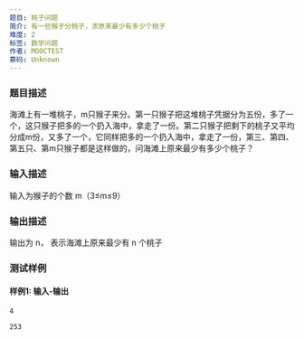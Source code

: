 ```yaml
---
题目: 桃子问题
简介: 有一些猴子分桃子，求原来最少有多少个桃子
难度: 2
标签: 数学问题
作者: MOOCTEST
慕码: Unknown
---
```


### 题目描述

海滩上有一堆桃子，m只猴子来分。第一只猴子把这堆桃子凭据分为五份，多了一个，这只猴子把多的一个扔入海中，拿走了一份。第二只猴子把剩下的桃子又平均分成m份，又多了一个，它同样把多的一个扔入海中，拿走了一份，第三、第四、第五只、第m只猴子都是这样做的，问海滩上原来最少有多少个桃子？ 

### 输入描述

输入为猴子的个数 m（3≤m≤9）

### 输出描述

输出为 n， 表示海滩上原来最少有 n 个桃子

### 测试样例

#### 样例1: 输入-输出

```
4
```

```
253
```

